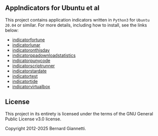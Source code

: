 AppIndicators for Ubuntu et al
------------------------------

This project contains application indicators written in `Python3` for `Ubuntu 20.04` or similar. For more details, including how to install, see the links below:

- [indicatorfortune](indicatorfortune/indicatorfortune.md)
- [indicatorlunar](indicatorlunar/indicatorlunar.md)
- [indicatoronthisday](indicatoronthisday/indicatoronthisday.md)
- [indicatorppadownloadstatistics](indicatorppadownloadstatistics/indicatorppadownloadstatistics.md)
- [indicatorpunycode](indicatorpunycode/indicatorpunycode.md)
- [indicatorscriptrunner](indicatorscriptrunner/indicatorscriptrunner.md)
- [indicatorstardate](indicatorstardate/indicatorstardate.md)
- [indicatortest](indicatortest/indicatortest.md)
- [indicatortide](indicatortide/indicatortide.md)
- [indicatorvirtualbox](indicatorvirtualbox/indicatorvirtualbox.md)


License
-------

This project in its entirety is licensed under the terms of the GNU General Public License v3.0 license.

Copyright 2012-2025 Bernard Giannetti.
